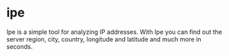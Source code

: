 # ipe
Ipe is a simple tool for analyzing IP addresses. With Ipe you can find out the server region, city, country, longitude and latitude and much more in seconds.
